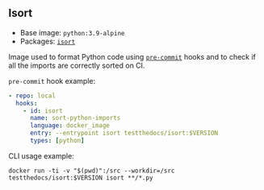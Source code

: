 ## Isort

- Base image: `python:3.9-alpine`
- Packages: [`isort`](https://github.com/timothycrosley/isort/)

Image used to format Python code using [`pre-commit`](https://pre-commit.com) hooks and to check if all the imports are correctly sorted on CI.

`pre-commit` hook example:

```yaml
- repo: local
  hooks:
    - id: isort
      name: sort-python-imports
      language: docker_image
      entry: --entrypoint isort testthedocs/isort:$VERSION
      types: [python]
```

CLI usage example:

`docker run -ti -v "$(pwd)":/src --workdir=/src testthedocs/isort:$VERSION isort **/*.py`
